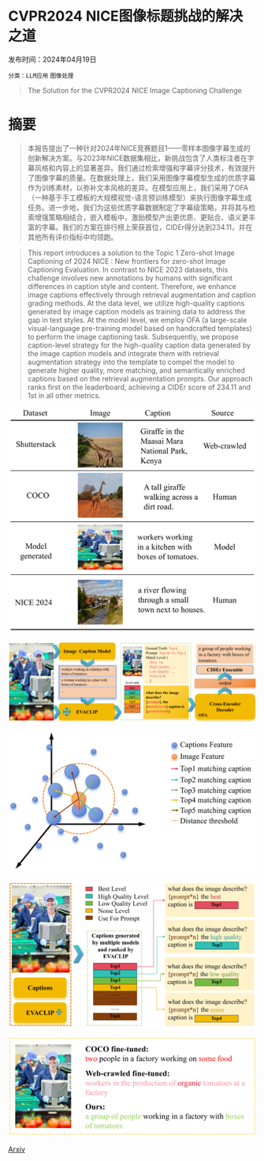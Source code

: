 # CVPR2024 NICE图像标题挑战的解决之道

发布时间：2024年04月19日

`分类：LLM应用` `图像处理`

> The Solution for the CVPR2024 NICE Image Captioning Challenge

# 摘要

> 本报告提出了一种针对2024年NICE竞赛题目1——零样本图像字幕生成的创新解决方案。与2023年NICE数据集相比，新挑战包含了人类标注者在字幕风格和内容上的显著差异。我们通过检索增强和字幕评分技术，有效提升了图像字幕的质量。在数据处理上，我们采用图像字幕模型生成的优质字幕作为训练素材，以弥补文本风格的差异。在模型应用上，我们采用了OFA（一种基于手工模板的大规模视觉-语言预训练模型）来执行图像字幕生成任务。进一步地，我们为这些优质字幕数据制定了字幕级策略，并将其与检索增强策略相结合，嵌入模板中，激励模型产出更优质、更贴合、语义更丰富的字幕。我们的方案在排行榜上荣获首位，CIDEr得分达到234.11，并在其他所有评价指标中均领跑。

> This report introduces a solution to the Topic 1 Zero-shot Image Captioning of 2024 NICE : New frontiers for zero-shot Image Captioning Evaluation. In contrast to NICE 2023 datasets, this challenge involves new annotations by humans with significant differences in caption style and content. Therefore, we enhance image captions effectively through retrieval augmentation and caption grading methods. At the data level, we utilize high-quality captions generated by image caption models as training data to address the gap in text styles. At the model level, we employ OFA (a large-scale visual-language pre-training model based on handcrafted templates) to perform the image captioning task. Subsequently, we propose caption-level strategy for the high-quality caption data generated by the image caption models and integrate them with retrieval augmentation strategy into the template to compel the model to generate higher quality, more matching, and semantically enriched captions based on the retrieval augmentation prompts. Our approach ranks first on the leaderboard, achieving a CIDEr score of 234.11 and 1st in all other metrics.

![CVPR2024 NICE图像标题挑战的解决之道](../../../paper_images/2404.12739/x1.png)

![CVPR2024 NICE图像标题挑战的解决之道](../../../paper_images/2404.12739/x2.png)

![CVPR2024 NICE图像标题挑战的解决之道](../../../paper_images/2404.12739/x3.png)

![CVPR2024 NICE图像标题挑战的解决之道](../../../paper_images/2404.12739/x4.png)

![CVPR2024 NICE图像标题挑战的解决之道](../../../paper_images/2404.12739/x5.png)

[Arxiv](https://arxiv.org/abs/2404.12739)